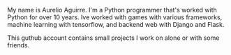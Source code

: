 My name is Aurelio Aguirre. I'm a Python programmer that's worked with Python for over 10 years.
Ive worked with games with various frameworks, machine learning with tensorflow, and backend web with Django and Flask.

This guthub account contains small projects I work on alone or with some friends.
